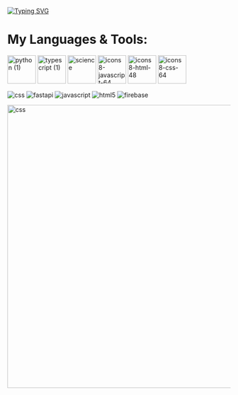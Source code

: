 [![Typing SVG](https://readme-typing-svg.demolab.com?font=Fira+Code&pause=1000&color=8272FF&width=435&lines=Hello+I'm+Leib+👋)](https://git.io/typing-svg)


# My Languages & Tools:
<div style="display: inline-block">
  <img width="64" height="64" alt="python (1)" src="https://github.com/user-attachments/assets/8c473c82-88d2-457b-8cce-b59c6a18f583" />
  <img width="64" height="64" alt="typescript (1)" src="https://github.com/user-attachments/assets/db6dd93d-3486-4c66-b286-11fef0e2eef8" />
  <img width="64" height="64" alt="science" src="https://github.com/user-attachments/assets/e5a2e99f-819b-4189-aab4-d42b986b47fa" />
  <img width="64" height="64" alt="icons8-javascript-64" src="https://github.com/user-attachments/assets/cc80ac39-2d8e-4685-8906-72c519c42709" />
  <img width="64" height="64" alt="icons8-html-48" src="https://github.com/user-attachments/assets/565e1197-181e-4ff9-9e4f-6118ce0640fd" />
  <img width="64" height="64" alt="icons8-css-64" src="https://github.com/user-attachments/assets/2f422654-e11e-41b6-87e4-491b573ecf12" />
</div>

![css](https://github.com/user-attachments/assets/2ee54e29-b6e7-40c3-8313-36a0a15e5d9b)
![fastapi](https://github.com/user-attachments/assets/e425b371-30c4-4c35-b032-a7f9b95df540)
![javascript](https://github.com/user-attachments/assets/baedc0c5-56b2-4702-a98b-240be174ada2)
![html5](https://github.com/user-attachments/assets/0e551d02-5f46-400b-a270-95ceb1c24af3)
![firebase](https://github.com/user-attachments/assets/9b6fdef7-92bb-440d-b203-41fc258ede42)


<img width="640" height="640" alt="css" src="https://github.com/user-attachments/assets/018d9451-2b85-4701-8340-3a99c297e318" />

